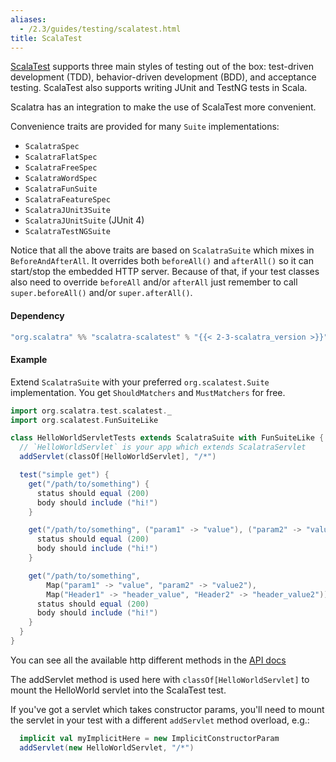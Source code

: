```yaml
---
aliases:
  - /2.3/guides/testing/scalatest.html
title: ScalaTest
---
```


[ScalaTest](http://scalatest.org/) supports three main styles of testing out of
the box: test-driven development (TDD), behavior-driven development (BDD), and
acceptance testing. ScalaTest also supports writing JUnit and TestNG tests in
Scala.

Scalatra has an integration to make the use of ScalaTest more convenient.

Convenience traits are provided for many `Suite` implementations:

* `ScalatraSpec`
* `ScalatraFlatSpec`
* `ScalatraFreeSpec`
* `ScalatraWordSpec`
* `ScalatraFunSuite`
* `ScalatraFeatureSpec`
* `ScalatraJUnit3Suite`
* `ScalatraJUnitSuite` (JUnit 4)
* `ScalatraTestNGSuite`

<span class="badge badge-info"><i class="glyphicon glyphicon-flag"></i></span>
Notice that all the above traits are based on `ScalatraSuite` which mixes in `BeforeAndAfterAll`. It overrides both `beforeAll()` and `afterAll()` so it can start/stop the embedded HTTP server. Because of that, if your test classes also need to override `beforeAll` and/or `afterAll` just remember to call `super.beforeAll()` and/or `super.afterAll()`.

#### Dependency

```scala
"org.scalatra" %% "scalatra-scalatest" % "{{< 2-3-scalatra_version >}}" % "test"
```

#### Example

Extend `ScalatraSuite` with your preferred `org.scalatest.Suite` implementation.
You get `ShouldMatchers` and `MustMatchers` for free.

```scala
import org.scalatra.test.scalatest._
import org.scalatest.FunSuiteLike

class HelloWorldServletTests extends ScalatraSuite with FunSuiteLike {
  // `HelloWorldServlet` is your app which extends ScalatraServlet
  addServlet(classOf[HelloWorldServlet], "/*")

  test("simple get") {
    get("/path/to/something") {
      status should equal (200)
      body should include ("hi!")
    }

    get("/path/to/something", ("param1" -> "value"), ("param2" -> "value2")) {
      status should equal (200)
      body should include ("hi!")
    }

    get("/path/to/something",
        Map("param1" -> "value", "param2" -> "value2"),
        Map("Header1" -> "header_value", "Header2" -> "header_value2")) {
      status should equal (200)
      body should include ("hi!")
    }
  }
}
```

You can see all the available http different methods in the [API docs](/2.3/api/#org.scalatra.test.Client)

The addServlet method is used here with `classOf[HelloWorldServlet]` to mount
the HelloWorld servlet into the ScalaTest test.

If you've got a servlet which takes constructor params, you'll need to mount the servlet in your test with a different `addServlet` method overload, e.g.:

```scala
  implicit val myImplicitHere = new ImplicitConstructorParam
  addServlet(new HelloWorldServlet, "/*")
```
